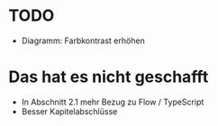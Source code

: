 # TODO

- Diagramm: Farbkontrast erhöhen

# Das hat es nicht geschafft
- In Abschnitt 2.1 mehr Bezug zu Flow / TypeScript
- Besser Kapitelabschlüsse
